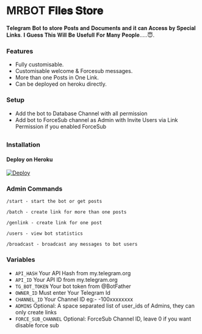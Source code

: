 # MRBOT 𝐅𝐢𝐥𝐞𝐬 𝐒𝐭𝐨𝐫𝐞

𝐓𝐞𝐥𝐞𝐠𝐫𝐚𝐦 𝐁𝐨𝐭 𝐭𝐨 𝐬𝐭𝐨𝐫𝐞 𝐏𝐨𝐬𝐭𝐬 𝐚𝐧𝐝 𝐃𝐨𝐜𝐮𝐦𝐞𝐧𝐭𝐬 𝐚𝐧𝐝 𝐢𝐭 𝐜𝐚𝐧 𝐀𝐜𝐜𝐞𝐬𝐬 𝐛𝐲 𝐒𝐩𝐞𝐜𝐢𝐚𝐥 𝐋𝐢𝐧𝐤𝐬.
𝐈 𝐆𝐮𝐞𝐬𝐬 𝐓𝐡𝐢𝐬 𝐖𝐢𝐥𝐥 𝐁𝐞 𝐔𝐬𝐞𝐟𝐮𝐥𝐥 𝐅𝐨𝐫 𝐌𝐚𝐧𝐲 𝐏𝐞𝐨𝐩𝐥𝐞.....😇.

### Features
- Fully customisable.
- Customisable welcome & Forcesub messages.
- More than one Posts in One Link.
- Can be deployed on heroku directly.

### Setup

- Add the bot to Database Channel with all permission
- Add bot to ForceSub channel as Admin with Invite Users via Link Permission if you enabled ForceSub 

##
### Installation
#### Deploy on Heroku
[![Deploy](https://www.herokucdn.com/deploy/button.svg)](https://heroku.com/deploy?template=https://github.com/ITZ-MRBOT/MRBOTFILESHARE)</br>


### Admin Commands

```
/start - start the bot or get posts

/batch - create link for more than one posts

/genlink - create link for one post

/users - view bot statistics

/broadcast - broadcast any messages to bot users
```

### Variables

* `API_HASH` Your API Hash from my.telegram.org
* `API_ID` Your API ID from my.telegram.org
* `TG_BOT_TOKEN` Your bot token from @BotFather
* `OWNER_ID` Must enter Your Telegram Id
* `CHANNEL_ID` Your Channel ID eg:- -100xxxxxxxx
* `ADMINS` Optional: A space separated list of user_ids of Admins, they can only create links
* `FORCE_SUB_CHANNEL` Optional: ForceSub Channel ID, leave 0 if you want disable force sub

